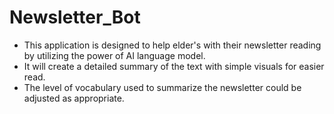 # Newsletter_Bot
- This application is designed to help elder's with their newsletter reading by utilizing the power of AI language model.
- It will create a detailed summary of the text with simple visuals for easier read. 
- The level of vocabulary used to summarize the newsletter could be adjusted as appropriate.
